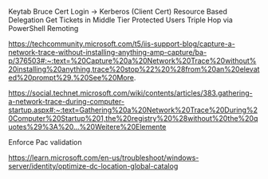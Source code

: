 Keytab
Bruce
Cert Login -> Kerberos (Client Cert)
Resource Based Delegation
Get Tickets in Middle Tier
Protected Users
Triple Hop via PowerShell Remoting


https://techcommunity.microsoft.com/t5/iis-support-blog/capture-a-network-trace-without-installing-anything-amp-capture/ba-p/376503#:~:text=%20Capture%20a%20Network%20Trace%20without%20installing%20anything,trace%20stop%22%20%28from%20an%20elevated%20prompt%29.%20See%20More.

https://social.technet.microsoft.com/wiki/contents/articles/383.gathering-a-network-trace-during-computer-startup.aspx#:~:text=Gathering%20a%20Network%20Trace%20During%20Computer%20Startup%201,the%20registry%20%28without%20the%20quotes%29%3A%20...%20Weitere%20Elemente

Enforce Pac validation

https://learn.microsoft.com/en-us/troubleshoot/windows-server/identity/optimize-dc-location-global-catalog
